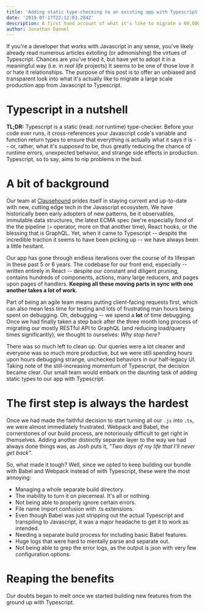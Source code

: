```yaml
---
title: 'Adding static type-checking to an existing app with Typescript (Part 1)'
date: '2019-07-17T22:12:03.284Z'
description: A first hand account of what it's like to migrate a 60,000 line production app to Typescript.
author: Jonathan Dannel
---
```


If you're a developer that works with Javascript in any sense, you've likely already read numerous articles extolling (or admonishing) the virtues of Typescript. Chances are you've tried it, but have yet to adopt it in a meaningful way (i.e. in _real life_ projects) It seems to be one of those love it or hate it relationships. The purpose of this post is to offer an unbiased and transparent look into what it's actually like to migrate a large scale production app from Javascript to Typescript.

# Typescript in a nutshell

**TL;DR:** Typescript is a static (read: _not_ runtime) type-checker. Before your code ever runs, it cross-references your Javascript code's variable and function return types to ensure that everything is actually what it says it is -- or, rather, what it's _supposed_ to be, thus greatly reducing the chance of runtime errors, unexpected behavior, and strange side effects in production. Typescript, so to say, aims to nip problems in the bud.

# A bit of background

Our team at [Clausehound](https://clausehound.com) prides itself in staying current and up-to-date with new, cutting edge tech in the Javascript ecosystem. We have historically been early adopters of new patterns, be it observables, immutable data structures, the latest ECMA spec (we're especially fond of the the pipeline `|>` operator, more on that another time), React hooks, or the blessing that is GraphQL. Yet, when it came to Typescript -- despite the incredible traction it seems to have been picking up -- we have always been a little hesitant.

Our app has gone through endless iterations over the course of its lifespan in these past 5 or 6 years. The codebase for our front end, especially -- written entirely in React -- despite our constant and diligent pruning, contains hundreds of components, actions, many large reducers, and pages upon pages of handlers. **Keeping all these moving parts in sync with one another takes a lot of work.**

Part of being an agile team means putting client-facing requests first, which can also mean less time for testing and lots of frustrating man hours being spent on debugging. Oh, debugging -- we spend a **lot** of time debugging. Once we had finally taken a step back after the three month long process of migrating our mostly RESTful API to GraphQL (and reducing load/query times significantly), we thought to ourselves: _Why stop here?_

There was so much left to clean up. Our queries were a lot cleaner and everyone was so much more productive, but we were still spending hours upon hours debugging strange, unchecked behaviors in our half-legacy UI. Taking note of the still-increasing momentum of Typescript, the decision became clear. Our small team would embark on the daunting task of adding static types to our app with Typescript.

# The first step is always the hardest

Once we had made the faithful decision to start turning all our `.js` into `.ts`, we were almost immediately frustrated. Webpack and Babel, the cornerstones of our build process, are notoriously difficult to get right in themselves. Adding another distinctly separate layer to the way we had always done things was, as Josh puts it, _"Two days of my life that I'll never get back"_.

So, what made it tough? Well, since we opted to keep building our bundle with Babel and Webpack instead of with Typescript, these were the most annoying:

- Managing a whole separate build directory.
- The inability to turn it on piecemeal. It's all or nothing.
- Not being able to properly ignore certain errors.
- File name import confusion with .ts extensions.
- Even though Babel was just stripping out the actual Typescript and transpiling to Javascript, it was a major headache to get it to work as intended.
- Needing a separate build process for including basic Babel features.
- Huge logs that were hard to mentally parse and separate out.
- Not being able to grep the error logs, as the output is json with very few configuration options.

# Reaping the benefits

Our doubts began to melt once we started building new features from the ground up with Typescript.
